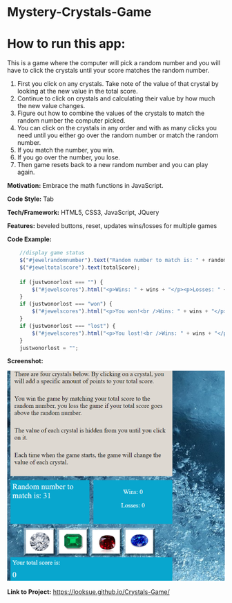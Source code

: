# Mystery-Crystals-Game

# How to run this app:
This is a game where the computer will pick a random number and you will have to click the crystals until
your score matches the random number. 

1. First you click on any crystals. Take note of the value of that crystal by looking at the new value in the
   total score. 
2. Continue to click on crystals and calculating their value by how much the new value changes. 
3. Figure out how to combine the values of the crystals to match the random number the computer picked. 
4. You can click on the crystals in any order and with as many clicks you need until you either go over the          random number or match the random number. 
5. If you match the number, you win.
6. If you go over the number, you lose. 
7. Then game resets back to a new random number and you can play again.

**Motivation:** Embrace the math functions in JavaScript. 

**Code Style:** Tab

**Tech/Framework:** HTML5, CSS3, JavaScript, JQuery

**Features:** beveled buttons, reset, updates wins/losses for multiple games

**Code Example:**
```javascript
    //display game status
    $("#jewelrandomnumber").text("Random number to match is: " + randomNumber);
    $("#jeweltotalscore").text(totalScore);

    if (justwonorlost === "") {
        $("#jewelscores").html("<p>Wins: " + wins + "</p><p>Losses: " + losses + "</p>");
    }
    if (justwonorlost === "won") {
        $("#jewelscores").html("<p>You won!<br />Wins: " + wins + "</p><p>Losses: " + losses + "</p>");
    }
    if (justwonorlost === "lost") {
        $("#jewelscores").html("<p>You lost!<br />Wins: " + wins + "</p><p>Losses: " + losses + "</p>");
    }
    justwonorlost = ""; 
```
**Screenshot:**

 ![Crystals Game](https://github.com/looksue/Crystals-Game/blob/master/assets/images/screenshot.png)

**Link to Project:** https://looksue.github.io/Crystals-Game/
